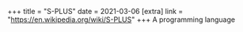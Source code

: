 +++
title = "S-PLUS"
date = 2021-03-06
[extra]
link = "https://en.wikipedia.org/wiki/S-PLUS"
+++
A programming language

